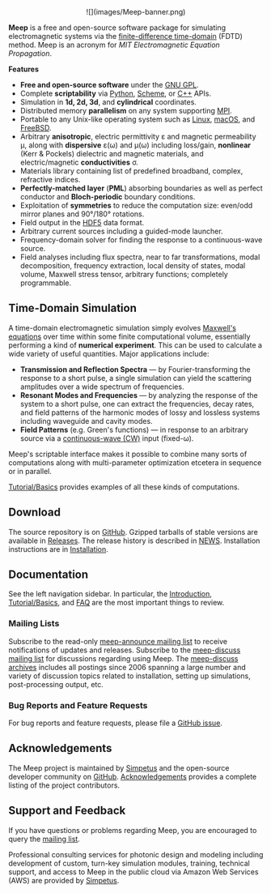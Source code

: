 <center>
![](images/Meep-banner.png)
</center>

 **Meep** is a free and open-source software package for simulating electromagnetic systems via the [finite-difference time-domain](https://en.wikipedia.org/wiki/Finite-difference_time-domain_method) (FDTD) method. Meep is an acronym for *MIT Electromagnetic Equation Propagation*.

**Features**

-   **Free and open-source software** under the [GNU GPL](https://en.wikipedia.org/wiki/GNU_General_Public_License).
-   Complete **scriptability** via [Python](Python_Tutorials/Basics), [Scheme](Scheme_Tutorials/Basics), or [C++](C++_Tutorial) APIs.
-   Simulation in **1d, 2d, 3d**, and **cylindrical** coordinates.
-   Distributed memory **parallelism** on any system supporting [MPI](https://en.wikipedia.org/wiki/MPI).
-   Portable to any Unix-like operating system such as [Linux](https://en.wikipedia.org/wiki/Linux), [macOS](https://en.wikipedia.org/wiki/macOS), and [FreeBSD](https://en.wikipedia.org/wiki/FreeBSD).
-   Arbitrary **anisotropic**, electric permittivity ε and magnetic permeability μ, along with **dispersive** ε(ω) and μ(ω) including loss/gain, **nonlinear** (Kerr & Pockels) dielectric and magnetic materials, and electric/magnetic **conductivities** σ.
-   Materials library containing list of predefined broadband, complex, refractive indices.
-   **Perfectly-matched layer** (**PML**) absorbing boundaries as well as perfect conductor and **Bloch-periodic** boundary conditions.
-   Exploitation of **symmetries** to reduce the computation size: even/odd mirror planes and 90°/180° rotations.
-   Field output in the [HDF5](https://en.wikipedia.org/wiki/HDF5) data format.
-   Arbitrary current sources including a guided-mode launcher.
-   Frequency-domain solver for finding the response to a continuous-wave source.
-   Field analyses including flux spectra, near to far transformations, modal decomposition, frequency extraction, local density of states, modal volume, Maxwell stress tensor, arbitrary functions; completely programmable.

Time-Domain Simulation
----------------------

A time-domain electromagnetic simulation simply evolves [Maxwell's equations](https://en.wikipedia.org/wiki/Maxwell's_equations) over time within some finite computational volume, essentially performing a kind of **numerical experiment**. This can be used to calculate a wide variety of useful quantities. Major applications include:

-   **Transmission and Reflection Spectra** &mdash; by Fourier-transforming the response to a short pulse, a single simulation can yield the scattering amplitudes over a wide spectrum of frequencies.
-   **Resonant Modes and Frequencies** &mdash; by analyzing the response of the system to a short pulse, one can extract the frequencies, decay rates, and field patterns of the harmonic modes of lossy and lossless systems including waveguide and cavity modes.
-   **Field Patterns** (e.g. Green's functions) &mdash; in response to an arbitrary source via a [continuous-wave (CW)](https://en.wikipedia.org/wiki/Continuous_wave) input (fixed-ω).

Meep's scriptable interface makes it possible to combine many sorts of computations along with multi-parameter optimization etcetera in sequence or in parallel.

[Tutorial/Basics](Python_Tutorials/Basics.md) provides examples of all these kinds of computations.

Download
--------

The source repository is on [GitHub](https://github.com/stevengj/meep). Gzipped tarballs of stable versions are available in [Releases](https://github.com/stevengj/meep/releases). The release history is described in [NEWS](https://github.com/stevengj/meep/blob/master/NEWS.md). Installation instructions are in [Installation](Installation.md).

Documentation
-------------

See the left navigation sidebar. In particular, the [Introduction](Introduction.md), [Tutorial/Basics](Python_Tutorials/Basics.md), and [FAQ](FAQ.md) are the most important things to review.

### Mailing Lists

Subscribe to the read-only [meep-announce mailing list](http://ab-initio.mit.edu/cgi-bin/mailman/listinfo/meep-announce) to receive notifications of updates and releases. Subscribe to the [meep-discuss mailing list](http://ab-initio.mit.edu/cgi-bin/mailman/listinfo/meep-discuss) for discussions regarding using Meep. The [meep-discuss archives](https://www.mail-archive.com/meep-discuss@ab-initio.mit.edu/) includes all postings since 2006 spanning a large number and variety of discussion topics related to installation, setting up simulations, post-processing output, etc.

### Bug Reports and Feature Requests

For bug reports and feature requests, please file a [GitHub issue](https://github.com/stevengj/meep/issues).

Acknowledgements
----------------

The Meep project is maintained by [Simpetus](http://www.simpetus.com) and the open-source developer community on [GitHub](https://github.com/stevengj/meep). [Acknowledgements](Acknowledgements.md) provides a complete listing of the project contributors.

Support and Feedback
---------------------

If you have questions or problems regarding Meep, you are encouraged to query the [mailing list](https://www.mail-archive.com/meep-discuss@ab-initio.mit.edu/).

Professional consulting services for photonic design and modeling including development of custom, turn-key simulation modules, training, technical support, and access to Meep in the public cloud via Amazon Web Services (AWS) are provided by [Simpetus](http://www.simpetus.com).
